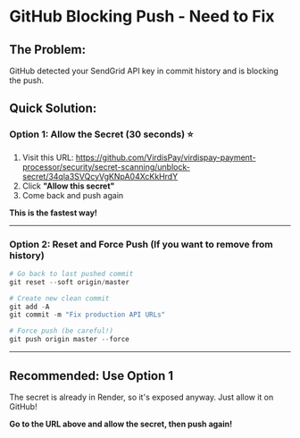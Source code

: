 # GitHub Blocking Push - Need to Fix

## The Problem:
GitHub detected your SendGrid API key in commit history and is blocking the push.

## Quick Solution:

### Option 1: Allow the Secret (30 seconds) ⭐

1. Visit this URL: https://github.com/VirdisPay/virdispay-payment-processor/security/secret-scanning/unblock-secret/34qla3SVQcyVgKNpA04XcKkHrdY
2. Click **"Allow this secret"**
3. Come back and push again

**This is the fastest way!**

---

### Option 2: Reset and Force Push (If you want to remove from history)

```powershell
# Go back to last pushed commit
git reset --soft origin/master

# Create new clean commit
git add -A
git commit -m "Fix production API URLs"

# Force push (be careful!)
git push origin master --force
```

---

## Recommended: Use Option 1

The secret is already in Render, so it's exposed anyway. Just allow it on GitHub!

**Go to the URL above and allow the secret, then push again!**

